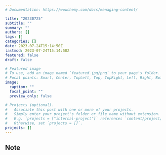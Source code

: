 ```yaml
---
# Documentation: https://wowchemy.com/docs/managing-content/

title: "20230725"
subtitle: ""
summary: ""
authors: []
tags: []
categories: []
date: 2023-07-24T15:14:50Z
lastmod: 2023-07-24T15:14:50Z
featured: false
draft: false

# Featured image
# To use, add an image named `featured.jpg/png` to your page's folder.
# Focal points: Smart, Center, TopLeft, Top, TopRight, Left, Right, BottomLeft, Bottom, BottomRight.
image:
  caption: ""
  focal_point: ""
  preview_only: false

# Projects (optional).
#   Associate this post with one or more of your projects.
#   Simply enter your project's folder or file name without extension.
#   E.g. `projects = ["internal-project"]` references `content/project/deep-learning/index.md`.
#   Otherwise, set `projects = []`.
projects: []
---
```


## Note

